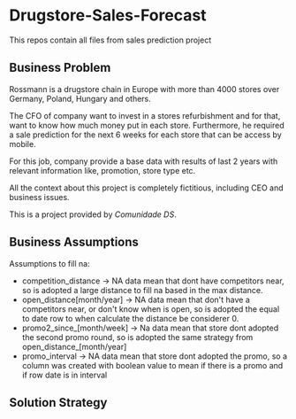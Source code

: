 # Drugstore-Sales-Forecast
This repos contain all files from sales prediction project


## Business Problem

Rossmann is a drugstore chain in Europe with more than 4000 stores over Germany, Poland, Hungary
and others.

The CFO of company want to invest in a stores refurbishment and for that, want to know how much money put in each store.
Furthermore, he required a sale prediction for the next 6 weeks for each store that can be access by mobile.

For this job, company provide a base data with results of last 2 years with relevant information like, promotion, 
store type etc.

All the context about this project is completely fictitious, including CEO and business issues.

This is a project provided by _Comunidade DS_.


## Business Assumptions
Assumptions to fill na:
- competition_distance -> NA data mean that dont have competitors near, so is adopted a large distance to fill na based in the max distance.
- open_distance[month/year] -> NA data mean that don't have a competitors near, or don't know when is open, so is adopted the equal to date row to when calculate the distance be considerer 0.
- promo2_since_[month/week] -> Na data mean that store dont adopted the second promo round, so is adopted the same strategy from open_distance_[month/year]
- promo_interval -> NA data mean that store dont adopted the promo, so a column was created with boolean value to mean if there is a promo and if row date is in interval 


## Solution Strategy
